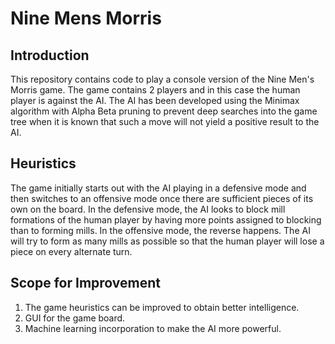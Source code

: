 # Nine Mens Morris

## Introduction
This repository contains code to play a console version of the Nine Men's Morris game. The game contains 2 players and in this case the human player is against the AI. The AI has been developed using the Minimax algorithm with Alpha Beta pruning to prevent deep searches into the game tree when it is known that such a move will not yield a positive result to the AI.

## Heuristics
The game initially starts out with the AI playing in a defensive mode and then switches to an offensive mode once there are sufficient pieces of its own on the board. In the defensive mode, the AI looks to block mill formations of the human player by having more points assigned to blocking than to forming mills. In the offensive mode, the reverse happens. The AI will try to form as many mills as possible so that the human player will lose a piece on every alternate turn.

## Scope for Improvement
1. The game heuristics can be improved to obtain better intelligence.
2. GUI for the game board.
3. Machine learning incorporation to make the AI more powerful.
